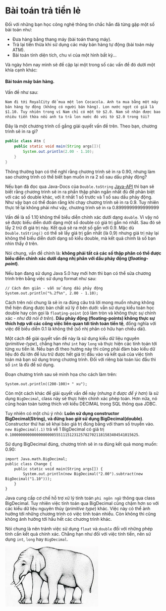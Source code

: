 # Bài toán trả tiền lẻ

Đối với những bạn học công nghệ thông tin chắc hẳn đã từng gặp một số bài toán như:
- Đưa hàng bằng thang máy (bài toán thang máy).
- Trả lại tiền thừa khi sử dụng các máy bán hàng tự động (bài toán máy ATM).
- Bài toán tính diện tích, chu vi của một hình bất kỳ...

Và ngày hôm nay mình sẽ đề cập lại một trong số các vấn đề đó dưới một khía cạnh khác: 

#### __Bài toán máy bán hàng__.

Vấn đề như sau:
````
Nam đi tới RoyalCity để mua một lon Cocacola. Anh ta mua bằng một máy bán hàng tự động (không có người bán hàng). Lon nước ngọt có giá là $1.10. Tuy nhiên trong ví Nam chỉ có một tờ $2.0. Nam sẽ nhận được bao nhiêu tiền thừa nếu anh ta trả lon nước đó với tờ $2.0 trong túi?
````

Đây là một chương trình cố gắng giải quyết vấn đề trên. Theo bạn, chương trình sẽ in ra gì?

````JAVA
public class Atm {
    public static void main(String args[]){
        System.out.println(2.00 - 1.10);
    }
}
````

Thông thường bạn có thể nghĩ rằng chương trình sẽ in ra 0.90, nhưng làm sao chương trình có thể biết bạn muốn in ra 2 số sau dấu phảy động? 

Nếu bạn đã đọc qua Java-Docs của `Double.toString` [Java-API](http://docs.oracle.com/javase/7/docs/api/java/lang/Double.html#toString(double)) thì bạn sẽ biết rằng chương trình sẽ in ra phần thập phân ngắn nhất đủ để phân biệt với các số double khác, với ít nhất 1 số trước và 1 số sau dấu phảy động. Như vậy bạn có thể đoán rằng khi chạy chương trình sẽ in ra 0.9. Tuy nhiên thực tế lại không phải như vậy, chương trình sẽ in ra 0.8999999999999999

Vấn đề là số 1.10 không thể biểu diễn chính xác dưới dạng `double`. Vì vậy nó sẽ được biểu diễn dưới dạng một số double có giá trị gần nó nhất. Sau đó sẽ lấy 2 trừ đi giá trị này. Kết quả sẽ ra một số gần với 0.9. Mặc dù `Double.toString()` có thể sẽ lấy giá trị gần nhất (là 0.9) nhưng giá trị này lại không thể biểu diễn dưới dạng số kiểu double, mà kết quả chính là số bạn nhìn thấy ở trên.

Nói chung, vấn đề chính là: __không phải tất cả các số thập phân có thể được biểu diễn chính xác dưới dạng nhị phân với dấu phảy động (_floating-point_)__. 

Nếu bạn đang sử dụng Java 5.0 hay mới hơn thì bạn có thể sửa chương trình trên bằng việc sử dụng format như sau:

````
// Cách đơn giản - vẫn sử dụng dấu phảy động
System.out.println("%.2f%n", 2.00 - 1.10);
````

Cách trên nói chung là sẽ in ra đúng câu trả lời mong muốn nhưng không thể hiện đúng được bản chất xử lý ở bên dưới: vẫn sử dụng kiểu toán học double hay còn gọi là `floating-point` (có làm tròn và không thực sự chính xác - _như đã nói ở trên_). __Dấu phảy động (floating-points) không thực sự thích hợp với các công việc liên quan tới tính toán tiền tệ__, đồng nghĩa với việc để biểu diễn 0.1 là không thể (số nhị phân có hữu hạn chiều dài).

Một cách để giải quyết vấn đề này là sử dụng kiểu dữ liệu nguyên (_primitive-type_), chẳng hạn như `int` hay `long` và thực hiện các tính toán tới từng xu tiền lẻ. Nếu bạn đi theo hướng này thì cũng phải đảm bảo kiểu dữ liệu đó đủ lớn để lưu trữ được hết giá trị đầu vào và kết quả của việc tính toán mà bạn sử dụng trong chương trình. Đối với riêng bài toán lúc đầu thì số `int` là đủ để sử dụng.

Đoạn chương trình sau sẽ minh họa cho cách làm trên:
````
System.out.println((200-100)+ " xu");
````

Còn một cách khác để giải quyết vấn đề này (_nhưng ít được để ý hơn_) là sử dụng `BigDecimal`, class này sẽ thực hiện chính xác phép toán. Hơn nữa, nó cũng hoàn toàn tương thích với kiểu DECIMAL trong SQL thông qua JDBC.

Tuy nhiên có một chú ý nhỏ: __Luôn sử dụng constructor BigDecimal(String), và đừng bao giờ sử dụng BigDecimal(double)__. Constructor thứ hai sẽ khai báo giá trị đúng bằng với tham số truyền vào. `new BigDecimal(.1)` trả về 1 BigDecimal có giá trị `0.1000000000000000000055511151231257827021181583404541015625`. 

Sử dụng BigDecimal đúng, chương trình sẽ in ra đúng kết quả mong muốn: 0.90:

````
import Java.math.BigDecimal;
public class Change {
    public static void main(String args[]) {
        System.out.println(new BigDecimal("2.00").subtract(new BigDecimal("1.10")));
    }
}
````

Java cung cấp cơ chế hỗ trợ xử lý tính toán `phi ngôn ngữ` thông qua class BigDecimal. Tuy nhiên việc tính toán qua BigDecimal cũng chậm hơn so với các kiểu dữ liệu nguyên thủy (_primitive type_) khác. Việc này có thể ảnh hưởng tới những chương trình có việc tính toán nhiều. Còn không thì cũng không ảnh hưởng tới hầu hết các chương trình khác.

Nói chung là nên tránh việc sử dụng `float` và `double` đối với những phép tính cần kết quả chính xác. Chẳng hạn như đối với việc tính tiền, nên sử dụng `int`, `long` hay `BigDecimal`.

![](https://raw.githubusercontent.com/khacpv/java-puzzle/master/illusions/ambiguous.jpg)
